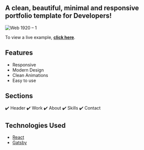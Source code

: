 ## A clean, beautiful, minimal and responsive portfolio template for Developers!

![Web 1920 – 1](https://i.postimg.cc/VLZjZsGP/Screen-Shot-2020-12-25-at-8-58-40-PM.png)

To view a live example, **[click here](https://dejaflynnportfolio.netlify.app/)**.


## Features
- Responsive
- Modern Design
- Clean Animations
- Easy to use


## Sections
✔️ Header
✔️ Work
✔️ About
✔️ Skills
✔️ Contact







## Technologies Used 

- [React](https://reactjs.org/)
- [Gatsby](https://www.gatsbyjs.com/)





